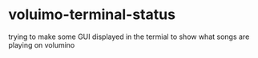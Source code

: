 # voluimo-terminal-status
trying to make some GUI displayed in the termial to show what songs are playing on volumino
